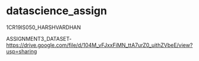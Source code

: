 # datascience_assign
1CR19IS050_HARSHVARDHAN

ASSIGNMENT3_DATASET-https://drive.google.com/file/d/104M_vFJxxFiMN_ttA7urZ0_uithZVbeE/view?usp=sharing
